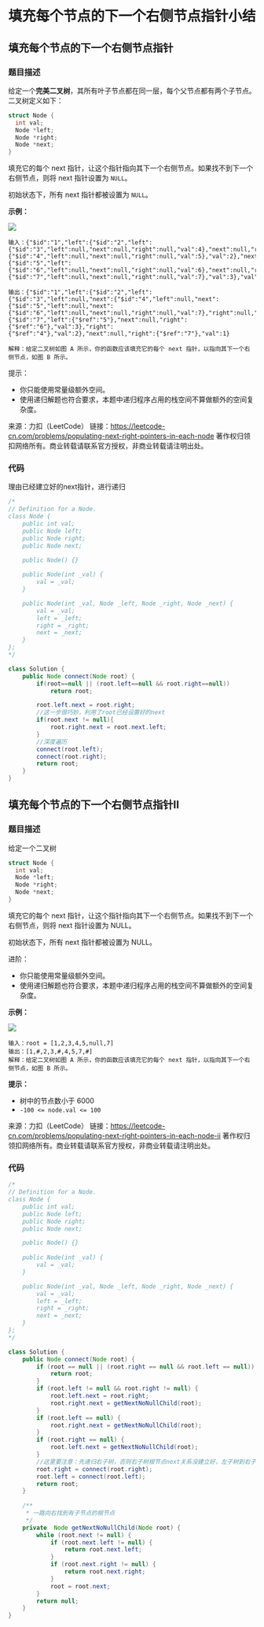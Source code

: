 # 填充每个节点的下一个右侧节点指针小结

## 填充每个节点的下一个右侧节点指针

### 题目描述

给定一个**完美二叉树**，其所有叶子节点都在同一层，每个父节点都有两个子节点。二叉树定义如下：

```c
struct Node {
  int val;
  Node *left;
  Node *right;
  Node *next;
}
```


填充它的每个 next 指针，让这个指针指向其下一个右侧节点。如果找不到下一个右侧节点，则将 next 指针设置为 `NULL`。

初始状态下，所有 next 指针都被设置为 `NULL`。

**示例：**

![](https://gitee.com/zhou-ning/BlogImage/raw/master/刷题/116_sample.png)

```
输入：{"$id":"1","left":{"$id":"2","left":{"$id":"3","left":null,"next":null,"right":null,"val":4},"next":null,"right":{"$id":"4","left":null,"next":null,"right":null,"val":5},"val":2},"next":null,"right":{"$id":"5","left":{"$id":"6","left":null,"next":null,"right":null,"val":6},"next":null,"right":{"$id":"7","left":null,"next":null,"right":null,"val":7},"val":3},"val":1}

输出：{"$id":"1","left":{"$id":"2","left":{"$id":"3","left":null,"next":{"$id":"4","left":null,"next":{"$id":"5","left":null,"next":{"$id":"6","left":null,"next":null,"right":null,"val":7},"right":null,"val":6},"right":null,"val":5},"right":null,"val":4},"next":{"$id":"7","left":{"$ref":"5"},"next":null,"right":{"$ref":"6"},"val":3},"right":{"$ref":"4"},"val":2},"next":null,"right":{"$ref":"7"},"val":1}

解释：给定二叉树如图 A 所示，你的函数应该填充它的每个 next 指针，以指向其下一个右侧节点，如图 B 所示。
```


提示：

* 你只能使用常量级额外空间。
* 使用递归解题也符合要求，本题中递归程序占用的栈空间不算做额外的空间复杂度。

来源：力扣（LeetCode）
链接：https://leetcode-cn.com/problems/populating-next-right-pointers-in-each-node
著作权归领扣网络所有。商业转载请联系官方授权，非商业转载请注明出处。

### 代码

理由已经建立好的next指针，进行递归

```java
/*
// Definition for a Node.
class Node {
    public int val;
    public Node left;
    public Node right;
    public Node next;

    public Node() {}
    
    public Node(int _val) {
        val = _val;
    }

    public Node(int _val, Node _left, Node _right, Node _next) {
        val = _val;
        left = _left;
        right = _right;
        next = _next;
    }
};
*/

class Solution {
    public Node connect(Node root) {
        if(root==null || (root.left==null && root.right==null))
            return root;

        root.left.next = root.right;
        //这一步很巧妙，利用了root已经设置好的next
        if(root.next != null){
            root.right.next = root.next.left;
        }
        //深度遍历
        connect(root.left);
        connect(root.right);
        return root;
    }
}
```

## 填充每个节点的下一个右侧节点指针II

### 题目描述

给定一个二叉树

```c
struct Node {
  int val;
  Node *left;
  Node *right;
  Node *next;
}
```


填充它的每个 next 指针，让这个指针指向其下一个右侧节点。如果找不到下一个右侧节点，则将 next 指针设置为 NULL。

初始状态下，所有 next 指针都被设置为 NULL。

进阶：

* 你只能使用常量级额外空间。
* 使用递归解题也符合要求，本题中递归程序占用的栈空间不算做额外的空间复杂度。

**示例：**

![](https://gitee.com/zhou-ning/BlogImage/raw/master/刷题/117_sample.png)

```
输入：root = [1,2,3,4,5,null,7]
输出：[1,#,2,3,#,4,5,7,#]
解释：给定二叉树如图 A 所示，你的函数应该填充它的每个 next 指针，以指向其下一个右侧节点，如图 B 所示。
```

**提示：**

* 树中的节点数小于 6000
* `-100 <= node.val <= 100`

来源：力扣（LeetCode）
链接：https://leetcode-cn.com/problems/populating-next-right-pointers-in-each-node-ii
著作权归领扣网络所有。商业转载请联系官方授权，非商业转载请注明出处。

### 代码

```java
/*
// Definition for a Node.
class Node {
    public int val;
    public Node left;
    public Node right;
    public Node next;

    public Node() {}
    
    public Node(int _val) {
        val = _val;
    }

    public Node(int _val, Node _left, Node _right, Node _next) {
        val = _val;
        left = _left;
        right = _right;
        next = _next;
    }
};
*/

class Solution {
    public Node connect(Node root) {
        if (root == null || (root.right == null && root.left == null)) {
            return root;
        }
        if (root.left != null && root.right != null) {
            root.left.next = root.right;
            root.right.next = getNextNoNullChild(root);
        }
        if (root.left == null) {
            root.right.next = getNextNoNullChild(root);
        }
        if (root.right == null) {
            root.left.next = getNextNoNullChild(root);
        }
        //这里要注意：先递归右子树，否则右子树根节点next关系没建立好，左子树到右子树子节点无法正确挂载
        root.right = connect(root.right);
        root.left = connect(root.left);
        return root;
    }
    
    /**
     * 一路向右找到有子节点的根节点
     */
    private  Node getNextNoNullChild(Node root) {
        while (root.next != null) {
            if (root.next.left != null) {
                return root.next.left;
            }
            if (root.next.right != null) {
                return root.next.right;
            }
            root = root.next;
        }
        return null;
    }
}
```

